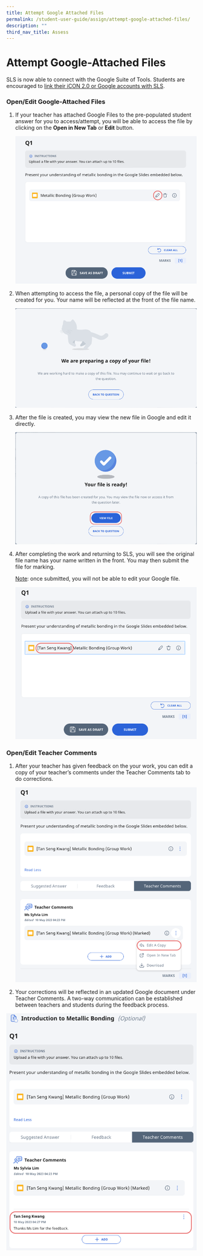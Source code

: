 ```yaml
---
title: Attempt Google Attached Files
permalink: /student-user-guide/assign/attempt-google-attached-files/
description: ""
third_nav_title: Assess
---
```

<h1 id="attempt-google-attached-files">Attempt Google-Attached Files</h1>

<p>SLS is now able to connect with the Google Suite of Tools. Students are encouraged to <a href="https://www.notion.so/Manage-Linked-Account-3ba03c957a774c26bee2af7113a05c1a">link their iCON 2.0 or Google accounts with SLS</a>.</p>
<h3 id="open-edit-google-attached-files">Open/Edit Google-Attached Files</h3>
<ol>
<li><p>If your teacher has attached Google Files to the pre-populated student answer for you to access/attempt, you will be able to access the file by clicking on the <strong>Open in New Tab</strong> or <strong>Edit</strong> button. </p>
<p> <img src="/images/1Student/As-Google.png"></p>
</li>
<li><p>When attempting to access the file, a personal copy of the file will be created for you. Your name will be reflected at the front of the file name. </p>
<p>  <img src="/images/1Student/As-Google1.png"></p>
</li>
<li><p>After the file is created, you may view the new file in Google and edit it directly. </p>
<p> <img src="/images/1Student/As-Google2.png"></p>
</li>
<li><p>After completing the work and returning to SLS, you will see the original file name has your name written in the front. You may then submit the file for marking. </p>
	<p> <u>Note</u>: once submitted, you will not be able to edit your Google file. </p>
<p>  <img src="/images/1Student/As-Google3.png"></p>
</li>
</ol>
<h3 id="open-edit-teacher-comments-">Open/Edit Teacher Comments</h3>
<ol>
<li>After your teacher has given feedback on the your work, you can edit a copy of your teacher’s comments under the Teacher Comments tab to do corrections. </li>
<p> <img src="/images/1Student/As-Google4.png"></p>
<li>Your corrections will be reflected in an updated Google document under Teacher Comments. A two-way communication can be established between teachers and students during the feedback process.</li>
</ol>
 <img src="/images/1Student/As-Google5.png">